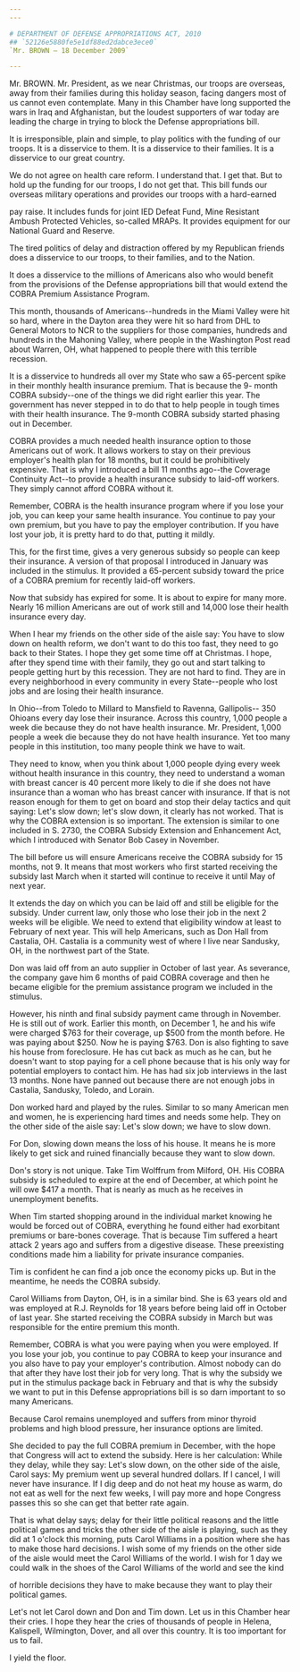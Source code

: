 ```yaml
---
---

# DEPARTMENT OF DEFENSE APPROPRIATIONS ACT, 2010
## `52126e5880fe5e1df88ed2dabce3ece0`
`Mr. BROWN — 18 December 2009`

---
```



Mr. BROWN. Mr. President, as we near Christmas, our troops are 
overseas, away from their families during this holiday season, facing 
dangers most of us cannot even contemplate. Many in this Chamber have 
long supported the wars in Iraq and Afghanistan, but the loudest 
supporters of war today are leading the charge in trying to block the 
Defense appropriations bill.

It is irresponsible, plain and simple, to play politics with the 
funding of our troops. It is a disservice to them. It is a disservice 
to their families. It is a disservice to our great country.

We do not agree on health care reform. I understand that. I get that. 
But to hold up the funding for our troops, I do not get that. This bill 
funds our overseas military operations and provides our troops with a 
hard-earned


pay raise. It includes funds for joint IED Defeat Fund, Mine Resistant 
Ambush Protected Vehicles, so-called MRAPs. It provides equipment for 
our National Guard and Reserve.

The tired politics of delay and distraction offered by my Republican 
friends does a disservice to our troops, to their families, and to the 
Nation.

It does a disservice to the millions of Americans also who would 
benefit from the provisions of the Defense appropriations bill that 
would extend the COBRA Premium Assistance Program.

This month, thousands of Americans--hundreds in the Miami Valley were 
hit so hard, where in the Dayton area they were hit so hard from DHL to 
General Motors to NCR to the suppliers for those companies, hundreds 
and hundreds in the Mahoning Valley, where people in the Washington 
Post read about Warren, OH, what happened to people there with this 
terrible recession.

It is a disservice to hundreds all over my State who saw a 65-percent 
spike in their monthly health insurance premium. That is because the 9-
month COBRA subsidy--one of the things we did right earlier this year. 
The government has never stepped in to do that to help people in tough 
times with their health insurance. The 9-month COBRA subsidy started 
phasing out in December.

COBRA provides a much needed health insurance option to those 
Americans out of work. It allows workers to stay on their previous 
employer's health plan for 18 months, but it could be prohibitively 
expensive. That is why I introduced a bill 11 months ago--the Coverage 
Continuity Act--to provide a health insurance subsidy to laid-off 
workers. They simply cannot afford COBRA without it.

Remember, COBRA is the health insurance program where if you lose 
your job, you can keep your same health insurance. You continue to pay 
your own premium, but you have to pay the employer contribution. If you 
have lost your job, it is pretty hard to do that, putting it mildly.

This, for the first time, gives a very generous subsidy so people can 
keep their insurance. A version of that proposal I introduced in 
January was included in the stimulus. It provided a 65-percent subsidy 
toward the price of a COBRA premium for recently laid-off workers.

Now that subsidy has expired for some. It is about to expire for many 
more. Nearly 16 million Americans are out of work still and 14,000 lose 
their health insurance every day.

When I hear my friends on the other side of the aisle say: You have 
to slow down on health reform, we don't want to do this too fast, they 
need to go back to their States. I hope they get some time off at 
Christmas. I hope, after they spend time with their family, they go out 
and start talking to people getting hurt by this recession. They are 
not hard to find. They are in every neighborhood in every community in 
every State--people who lost jobs and are losing their health 
insurance.

In Ohio--from Toledo to Millard to Mansfield to Ravenna, Gallipolis--
350 Ohioans every day lose their insurance. Across this country, 1,000 
people a week die because they do not have health insurance. Mr. 
President, 1,000 people a week die because they do not have health 
insurance. Yet too many people in this institution, too many people 
think we have to wait.

They need to know, when you think about 1,000 people dying every week 
without health insurance in this country, they need to understand a 
woman with breast cancer is 40 percent more likely to die if she does 
not have insurance than a woman who has breast cancer with insurance. 
If that is not reason enough for them to get on board and stop their 
delay tactics and quit saying: Let's slow down; let's slow down, it 
clearly has not worked. That is why the COBRA extension is so 
important. The extension is similar to one included in S. 2730, the 
COBRA Subsidy Extension and Enhancement Act, which I introduced with 
Senator Bob Casey in November.

The bill before us will ensure Americans receive the COBRA subsidy 
for 15 months, not 9. It means that most workers who first started 
receiving the subsidy last March when it started will continue to 
receive it until May of next year.

It extends the day on which you can be laid off and still be eligible 
for the subsidy. Under current law, only those who lose their job in 
the next 2 weeks will be eligible. We need to extend that eligibility 
window at least to February of next year. This will help Americans, 
such as Don Hall from Castalia, OH. Castalia is a community west of 
where I live near Sandusky, OH, in the northwest part of the State.

Don was laid off from an auto supplier in October of last year. As 
severance, the company gave him 6 months of paid COBRA coverage and 
then he became eligible for the premium assistance program we included 
in the stimulus.

However, his ninth and final subsidy payment came through in 
November. He is still out of work. Earlier this month, on December 1, 
he and his wife were charged $763 for their coverage, up $500 from the 
month before. He was paying about $250. Now he is paying $763. Don is 
also fighting to save his house from foreclosure. He has cut back as 
much as he can, but he doesn't want to stop paying for a cell phone 
because that is his only way for potential employers to contact him. He 
has had six job interviews in the last 13 months. None have panned out 
because there are not enough jobs in Castalia, Sandusky, Toledo, and 
Lorain.

Don worked hard and played by the rules. Similar to so many American 
men and women, he is experiencing hard times and needs some help. They 
on the other side of the aisle say: Let's slow down; we have to slow 
down.

For Don, slowing down means the loss of his house. It means he is 
more likely to get sick and ruined financially because they want to 
slow down.

Don's story is not unique. Take Tim Wolffrum from Milford, OH. His 
COBRA subsidy is scheduled to expire at the end of December, at which 
point he will owe $417 a month. That is nearly as much as he receives 
in unemployment benefits.

When Tim started shopping around in the individual market knowing he 
would be forced out of COBRA, everything he found either had exorbitant 
premiums or bare-bones coverage. That is because Tim suffered a heart 
attack 2 years ago and suffers from a digestive disease. These 
preexisting conditions made him a liability for private insurance 
companies.

Tim is confident he can find a job once the economy picks up. But in 
the meantime, he needs the COBRA subsidy.

Carol Williams from Dayton, OH, is in a similar bind. She is 63 years 
old and was employed at R.J. Reynolds for 18 years before being laid 
off in October of last year. She started receiving the COBRA subsidy in 
March but was responsible for the entire premium this month.

Remember, COBRA is what you were paying when you were employed. If 
you lose your job, you continue to pay COBRA to keep your insurance and 
you also have to pay your employer's contribution. Almost nobody can do 
that after they have lost their job for very long. That is why the 
subsidy we put in the stimulus package back in February and that is why 
the subsidy we want to put in this Defense appropriations bill is so 
darn important to so many Americans.


Because Carol remains unemployed and suffers from minor thyroid 
problems and high blood pressure, her insurance options are limited.

She decided to pay the full COBRA premium in December, with the hope 
that Congress will act to extend the subsidy. Here is her calculation: 
While they delay, while they say: Let's slow down, on the other side of 
the aisle, Carol says: My premium went up several hundred dollars. If I 
cancel, I will never have insurance. If I dig deep and do not heat my 
house as warm, do not eat as well for the next few weeks, I will pay 
more and hope Congress passes this so she can get that better rate 
again.

That is what delay says; delay for their little political reasons and 
the little political games and tricks the other side of the aisle is 
playing, such as they did at 1 o'clock this morning, puts Carol 
Williams in a position where she has to make those hard decisions. I 
wish some of my friends on the other side of the aisle would meet the 
Carol Williams of the world. I wish for 1 day we could walk in the 
shoes of the Carol Williams of the world and see the kind


of horrible decisions they have to make because they want to play their 
political games.

Let's not let Carol down and Don and Tim down. Let us in this Chamber 
hear their cries. I hope they hear the cries of thousands of people in 
Helena, Kalispell, Wilmington, Dover, and all over this country. It is 
too important for us to fail.

I yield the floor.